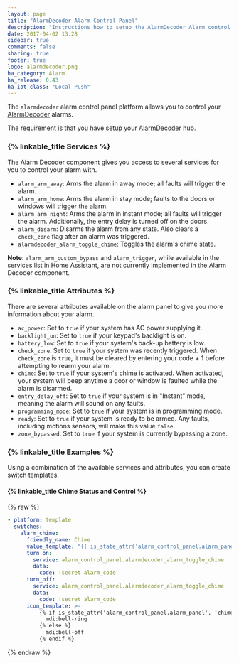 ```yaml
---
layout: page
title: "AlarmDecoder Alarm Control Panel"
description: "Instructions how to setup the AlarmDecoder Alarm control panel within Home Assistant."
date: 2017-04-02 13:28
sidebar: true
comments: false
sharing: true
footer: true
logo: alarmdecoder.png
ha_category: Alarm
ha_release: 0.43
ha_iot_class: "Local Push"
---
```



The `alarmdecoder` alarm control panel platform allows you to control your [AlarmDecoder](https://www.alarmdecoder.com) alarms.

The requirement is that you have setup your [AlarmDecoder hub](/components/alarmdecoder/).

### {% linkable_title Services %}

The Alarm Decoder component gives you access to several services for you to control your alarm with.

- `alarm_arm_away`: Arms the alarm in away mode; all faults will trigger the alarm.
- `alarm_arm_home`: Arms the alarm in stay mode; faults to the doors or windows will trigger the alarm.
- `alarm_arm_night`: Arms the alarm in instant mode; all faults will trigger the alarm. Additionally, the entry delay is turned off on the doors.
- `alarm_disarm`: Disarms the alarm from any state. Also clears a `check_zone` flag after an alarm was triggered.
- `alarmdecoder_alarm_toggle_chime`: Toggles the alarm's chime state.

**Note**: `alarm_arm_custom_bypass` and `alarm_trigger`, while available in the services list in Home Assistant, are not currently implemented in the Alarm Decoder component.

### {% linkable_title Attributes %}

There are several attributes available on the alarm panel to give you more information about your alarm.

- `ac_power`: Set to `true` if your system has AC power supplying it.
- `backlight_on`: Set to `true` if your keypad's backlight is on.
- `battery_low`: Set to `true` if your system's back-up battery is low.
- `check_zone`: Set to `true` if your system was recently triggered. When `check_zone` is `true`, it must be cleared by entering your code + 1 before attempting to rearm your alarm.
- `chime`: Set to `true` if your system's chime is activated. When activated, your system will beep anytime a door or window is faulted while the alarm is disarmed.
- `entry_delay_off`: Set to `true` if your system is in "Instant" mode, meaning the alarm will sound on any faults.
- `programming_mode`: Set to `true` if your system is in programming mode.
- `ready`: Set to `true` if your system is ready to be armed. Any faults, including motions sensors, will make this value `false`.
- `zone_bypassed`: Set to `true` if your system is currently bypassing a zone.

### {% linkable_title Examples %}

Using a combination of the available services and attributes, you can create switch templates.

#### {% linkable_title Chime Status and Control %}

{% raw %}
```yaml
- platform: template
  switches:
    alarm_chime:
      friendly_name: Chime
      value_template: "{{ is_state_attr('alarm_control_panel.alarm_panel', 'chime', true) }}"
      turn_on:
        service: alarm_control_panel.alarmdecoder_alarm_toggle_chime
        data:
          code: !secret alarm_code
      turn_off:
        service: alarm_control_panel.alarmdecoder_alarm_toggle_chime
        data:
          code: !secret alarm_code
      icon_template: >-
          {% if is_state_attr('alarm_control_panel.alarm_panel', 'chime', true) %}
            mdi:bell-ring
          {% else %}
            mdi:bell-off
          {% endif %}
```
{% endraw %}
